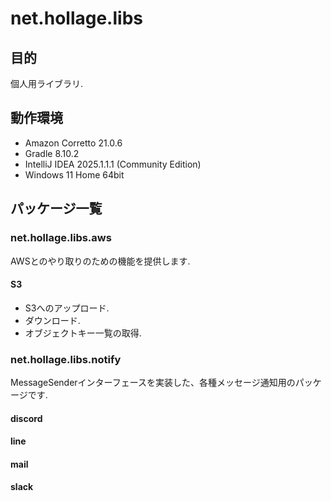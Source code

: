 # net.hollage.libs

## 目的

個人用ライブラリ.

## 動作環境

- Amazon Corretto 21.0.6
- Gradle 8.10.2
- IntelliJ IDEA 2025.1.1.1 (Community Edition)
- Windows 11 Home 64bit

## パッケージ一覧

### net.hollage.libs.aws

AWSとのやり取りのための機能を提供します.

#### S3

- S3へのアップロード.
- ダウンロード.
- オブジェクトキー一覧の取得.

### net.hollage.libs.notify

MessageSenderインターフェースを実装した、各種メッセージ通知用のパッケージです.

#### discord

#### line

#### mail

#### slack
